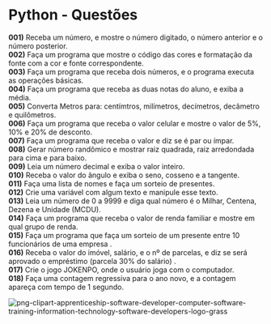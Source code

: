 # Python - Questões


<b>001)</b> Receba um número, e mostre o número digitado, o número anterior e o número posterior.<br>
<b>002)</b> Faça um programa que mostre o código das cores e formatação da fonte com a cor e fonte correspondente.<br>
<b>003)</b> Faça um programa que receba dois números, e o programa executa as operações básicas.<br>
<b>004)</b> Faça um programa que receba as duas notas do aluno, e exiba a média.<br>
<b>005)</b> Converta Metros para: centímtros, milímetros,  decímetros, decâmetro e quilômetros.<br>
<b>006)</b> Faça um programa que receba o valor celular e mostre o valor de 5%, 10% e 20% de desconto.<br>
<b>007)</b> Faça um programa que receba o valor e diz se é par ou ímpar.<br>
<b>008)</b> Gerar número randômico e mostrar raiz quadrada, raiz arredondada para cima e para baixo.<br>
<b>009)</b> Leia um número decimal e exiba o valor inteiro.<br>
<b>010)</b> Receba o valor do ângulo e exiba o seno, cosseno e a tangente.<br>
<b>011)</b> Faça uma lista de nomes e faça um sorteio de presentes.<br>
<b>012)</b> Crie uma variável com algum texto e manipule esse texto.<br>
<b>013)</b> Leia um número de 0 a 9999 e diga qual número é o Milhar, Centena, Dezena e Unidade (MCDU).<br>
<b>014)</b> Faça um programa que receba o valor de renda familiar e mostre em qual grupo de renda.<br>
<b>015)</b> Faça um programa que faça um sorteio de um presente entre 10 funcionários de uma empresa .<br>
<b>016)</b> Receba o valor do imóvel, salário, e o nº de parcelas, e diz se será aprovado o empréstimo (parcela 30% do salário) .<br>
<b>017)</b> Crie o jogo JOKENPO, onde o usuário joga com o computador.<br>
<b>018)</b> Faça uma contagem regressiva para o ano novo,  e a contagem apareça com tempo de 1 segundo.<br>



![png-clipart-apprenticeship-software-developer-computer-software-training-information-technology-software-developers-logo-grass](https://user-images.githubusercontent.com/22967736/117756689-055cbe00-b1f5-11eb-86ed-88e5faf7ed21.png)




